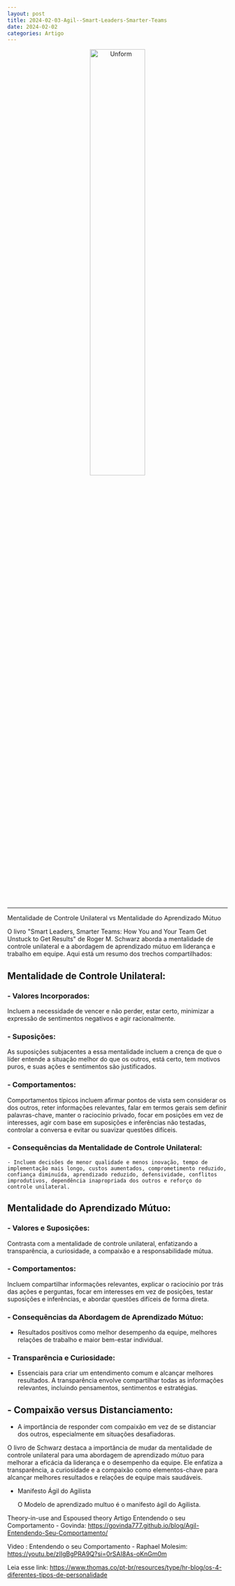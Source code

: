 ```yaml
---
layout: post
title: 2024-02-03-Agil--Smart-Leaders-Smarter-Teams
date: 2024-02-02
categories: Artigo
---
```


<p align="center">
<img src="{{ site.baseurl }}/images/2024-02-03-Agil--Smart-Leaders-Smarter-Teams.jpeg" 
height="50%" width="50%" alt="Unform" />
</p>

---

Mentalidade de Controle Unilateral vs Mentalidade do Aprendizado Mútuo

O livro "Smart Leaders, Smarter Teams: How You and Your Team Get Unstuck to Get Results" de Roger M. Schwarz aborda a mentalidade de controle unilateral e a abordagem de aprendizado mútuo em liderança e trabalho em equipe. Aqui está um resumo dos trechos compartilhados:

## **Mentalidade de Controle Unilateral**:

   ### - **Valores Incorporados**: 
   
   Incluem a necessidade de vencer e não perder, estar certo, minimizar a expressão de sentimentos negativos e agir racionalmente.

   ### - **Suposições**: 
   
   As suposições subjacentes a essa mentalidade incluem a crença de que o líder entende a situação melhor do que os outros, está certo, tem motivos puros, e suas ações e sentimentos são justificados.

   ### - **Comportamentos**: 
   
   Comportamentos típicos incluem afirmar pontos de vista sem considerar os dos outros, reter informações relevantes, falar em termos gerais sem definir palavras-chave, manter o raciocínio privado, focar em posições em vez de interesses, agir com base em suposições e inferências não testadas, controlar a conversa e evitar ou suavizar questões difíceis.

   ### - **Consequências da Mentalidade de Controle Unilateral**:

    - Incluem decisões de menor qualidade e menos inovação, tempo de implementação mais longo, custos aumentados, comprometimento reduzido, confiança diminuída, aprendizado reduzido, defensividade, conflitos improdutivos, dependência inapropriada dos outros e reforço do controle unilateral.

## **Mentalidade do Aprendizado Mútuo**:

   ### - **Valores e Suposições**: 
   
   Contrasta com a mentalidade de controle unilateral, enfatizando a transparência, a curiosidade, a compaixão e a responsabilidade mútua.

   ### - **Comportamentos**: 
   
   Incluem compartilhar informações relevantes, explicar o raciocínio por trás das ações e perguntas, focar em interesses em vez de posições, testar suposições e inferências, e abordar questões difíceis de forma direta.

   ### - **Consequências da Abordagem de Aprendizado Mútuo**:
   - Resultados positivos como melhor desempenho da equipe, melhores relações de trabalho e maior bem-estar individual.

   ### - **Transparência e Curiosidade**:
   - Essenciais para criar um entendimento comum e alcançar melhores resultados. A transparência envolve compartilhar todas as informações relevantes, incluindo pensamentos, sentimentos e estratégias.

## - **Compaixão versus Distanciamento**:

   - A importância de responder com compaixão em vez de se distanciar dos outros, especialmente em situações desafiadoras.


O livro de Schwarz destaca a importância de mudar da mentalidade de controle unilateral para uma abordagem de aprendizado mútuo para melhorar a eficácia da liderança e o desempenho da equipe. Ele enfatiza a transparência, a curiosidade e a compaixão como elementos-chave para alcançar melhores resultados e relações de equipe mais saudáveis.

- Manifesto Ágil do Agilista

    O Modelo de aprendizado multuo é o manifesto ágil do Agilista.

Theory-in-use and Espoused theory
Artigo Entendendo o seu Comportamento - Govinda: https://govinda777.github.io/blog/Agil-Entendendo-Seu-Comportamento/

Video : Entendendo o seu Comportamento - Raphael Molesim: https://youtu.be/zIIgBgPRA9Q?si=0rSAI8As-oKnGm0m

Leia esse link: https://www.thomas.co/pt-br/resources/type/hr-blog/os-4-diferentes-tipos-de-personalidade
